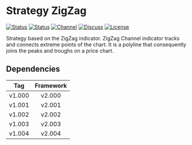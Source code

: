 # Strategy ZigZag

[![Status][gha-image-check-master]][gha-link-check-master]
[![Status][gha-image-compile-master]][gha-link-compile-master]
[![Channel][tg-channel-image]][tg-channel-link]
[![Discuss][gh-discuss-badge]][gh-discuss-link]
[![License][license-image]][license-link]

Strategy based on the ZigZag indicator.
ZigZag Channel indicator tracks and connects extreme points of the chart.
It is a polyline that consequently joins the peaks and troughs on a price chart.

## Dependencies

| Tag      | Framework |
|:--------:|:---------:|
| v1.000   | v2.000    |
| v1.001   | v2.001    |
| v1.002   | v2.002    |
| v1.003   | v2.003    |
| v1.004   | v2.004    |

<!-- Named links -->

[gh-discuss-badge]: https://img.shields.io/badge/Discussions-Q&A-blue.svg?logo=github
[gh-discuss-link]: https://github.com/EA31337/EA31337-Strategies/discussions

[gha-link-check-master]: https://github.com/EA31337/Strategy-ZigZag/actions?query=workflow:Check+branch%3Amaster
[gha-image-check-master]: https://github.com/EA31337/Strategy-ZigZag/workflows/Check/badge.svg?branch=master
[gha-link-compile-master]: https://github.com/EA31337/Strategy-ZigZag/actions?query=workflow:Compile+branch%3Amaster
[gha-image-compile-master]: https://github.com/EA31337/Strategy-ZigZag/workflows/Compile/badge.svg?branch=master

[tg-channel-image]: https://img.shields.io/badge/Telegram-join-0088CC.svg?logo=telegram
[tg-channel-link]: https://t.me/EA31337

[license-image]: https://img.shields.io/github/license/EA31337/EA31337-Strategies.svg
[license-link]: https://tldrlegal.com/license/gnu-general-public-license-v3-(gpl-3)
